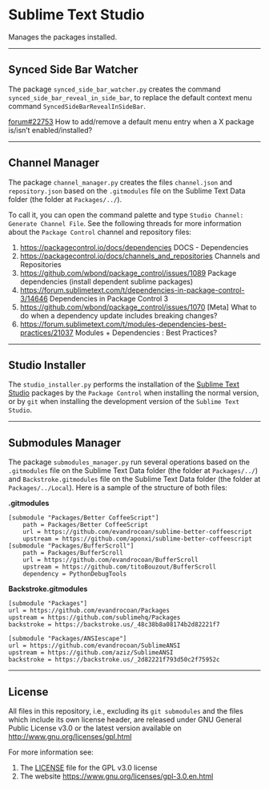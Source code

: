 # Sublime Text Studio


Manages the packages installed.



___
## Synced Side Bar Watcher

The package `synced_side_bar_watcher.py` creates the command `synced_side_bar_reveal_in_side_bar`,
to replace the default context menu command `SyncedSideBarRevealInSideBar`.

[forum#22753](https://forum.sublimetext.com/t/solved-how-to-add-remove-a-default-menu-entry-when-a-x-package-is-isnt-enabled-installed/22753) How to add/remove a default menu entry when a X package is/isn’t enabled/installed?



___
## Channel Manager

The package `channel_manager.py` creates the files `channel.json` and `repository.json` based on the
`.gitmodules` file on the Sublime Text Data folder (the folder at `Packages/../`).

To call it, you can open the command palette and type `Studio Channel: Generate Channel File`. See
the following threads for more information about the `Package Control` channel and repository files:

1. https://packagecontrol.io/docs/dependencies  DOCS - Dependencies
1. https://packagecontrol.io/docs/channels_and_repositories Channels and Repositories
1. https://github.com/wbond/package_control/issues/1089 Package dependencies (install dependent sublime packages)
1. https://forum.sublimetext.com/t/dependencies-in-package-control-3/14646 Dependencies in Package Control 3
1. https://github.com/wbond/package_control/issues/1070 [Meta] What to do when a dependency update includes breaking changes?
1. https://forum.sublimetext.com/t/modules-dependencies-best-practices/21037 Modules + Dependencies : Best Practices?



___
## Studio Installer

The `studio_installer.py` performs the installation of the [Sublime Text
Studio](https://github.com/evandrocoan/SublimeTextStudio) packages by the `Package Control` when
installing the normal version, or by `git` when installing the development version of the `Sublime
Text Studio`.



___
## Submodules Manager

The package `submodules_manager.py` run several operations based on the `.gitmodules` file on the
Sublime Text Data folder (the folder at `Packages/../`) and `Backstroke.gitmodules` file on the
Sublime Text Data folder (the folder at `Packages/../Local`). Here is a sample of the structure of
both files:

**.gitmodules**
```shell
[submodule "Packages/Better CoffeeScript"]
	path = Packages/Better CoffeeScript
	url = https://github.com/evandrocoan/sublime-better-coffeescript
	upstream = https://github.com/aponxi/sublime-better-coffeescript
[submodule "Packages/BufferScroll"]
	path = Packages/BufferScroll
	url = https://github.com/evandrocoan/BufferScroll
	upstream = https://github.com/titoBouzout/BufferScroll
	dependency = PythonDebugTools
```

**Backstroke.gitmodules**
```shell
[submodule "Packages"]
url = https://github.com/evandrocoan/Packages
upstream = https://github.com/sublimehq/Packages
backstroke = https://backstroke.us/_48c38b8a08174b2d82221f7

[submodule "Packages/ANSIescape"]
url = https://github.com/evandrocoan/SublimeANSI
upstream = https://github.com/aziz/SublimeANSI
backstroke = https://backstroke.us/_2d82221f793d50c2f75952c
```



___
## License

All files in this repository, i.e., excluding its `git submodules` and the files which include its
own license header, are released under GNU General Public License v3.0 or the latest version
available on http://www.gnu.org/licenses/gpl.html

For more information see:

1. The [LICENSE](LICENSE) file for the GPL v3.0 license
1. The website https://www.gnu.org/licenses/gpl-3.0.en.html


